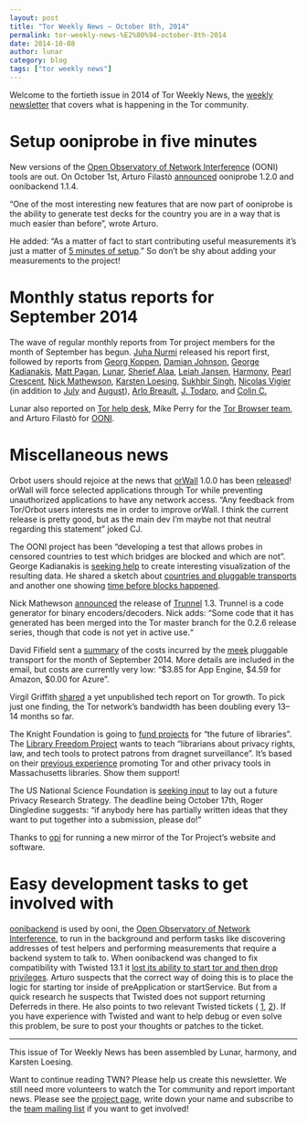 ```yaml
---
layout: post
title: "Tor Weekly News — October 8th, 2014"
permalink: tor-weekly-news-%E2%80%94-october-8th-2014
date: 2014-10-08
author: lunar
category: blog
tags: ["tor weekly news"]
---
```


Welcome to the fortieth issue in 2014 of Tor Weekly News, the [weekly newsletter](https://lists.torproject.org/cgi-bin/mailman/listinfo/tor-news) that covers what is happening in the Tor community.

# Setup ooniprobe in five minutes

New versions of the [Open Observatory of Network Interference](https://ooni.torproject.org/) (OONI) tools are out. On October 1st, Arturo Filastò [announced](https://lists.torproject.org/pipermail/ooni-dev/2014-October/000171.html) ooniprobe 1.2.0 and oonibackend 1.1.4.

“One of the most interesting new features that are now part of ooniprobe is the ability to generate test decks for the country you are in a way that is much easier than before”, wrote Arturo.

He added: “As a matter of fact to start contributing useful measurements it’s just a matter of [5 minutes of setup](https://pypi.python.org/pypi/ooniprobe#ooni-in-5-minutes).” So don’t be shy about adding your measurements to the project!

# Monthly status reports for September 2014

The wave of regular monthly reports from Tor project members for the month of September has begun. [Juha Nurmi](https://lists.torproject.org/pipermail/tor-reports/2014-September/000652.html) released his report first, followed by reports from [Georg Koppen](https://lists.torproject.org/pipermail/tor-reports/2014-September/000653.html), [Damian Johnson](https://lists.torproject.org/pipermail/tor-reports/2014-September/000654.html), [George Kadianakis](https://lists.torproject.org/pipermail/tor-reports/2014-October/000655.html), [Matt Pagan](https://lists.torproject.org/pipermail/tor-reports/2014-October/000656.html), [Lunar](https://lists.torproject.org/pipermail/tor-reports/2014-October/000658.html), [Sherief Alaa](https://lists.torproject.org/pipermail/tor-reports/2014-October/000659.html), [Leiah Jansen](https://lists.torproject.org/pipermail/tor-reports/2014-October/000660.html), [Harmony](https://lists.torproject.org/pipermail/tor-reports/2014-October/000661.html), [Pearl Crescent](https://lists.torproject.org/pipermail/tor-reports/2014-October/000662.html), [Nick Mathewson](https://lists.torproject.org/pipermail/tor-reports/2014-October/000663.html), [Karsten Loesing](https://lists.torproject.org/pipermail/tor-reports/2014-October/000665.html), [Sukhbir Singh](https://lists.torproject.org/pipermail/tor-reports/2014-October/000666.html), [Nicolas Vigier](https://lists.torproject.org/pipermail/tor-reports/2014-October/000669.html) (in addition to [July](https://lists.torproject.org/pipermail/tor-reports/2014-October/000667.html) and [August](https://lists.torproject.org/pipermail/tor-reports/2014-October/000668.html)), [Arlo Breault](https://lists.torproject.org/pipermail/tor-reports/2014-October/000670.html), [J. Todaro](https://lists.torproject.org/pipermail/tor-reports/2014-October/000672.html), and [Colin C.](https://lists.torproject.org/pipermail/tor-reports/2014-October/000673.html)

Lunar also reported on [Tor help desk](https://lists.torproject.org/pipermail/tor-reports/2014-October/000657.html), Mike Perry for the [Tor Browser team](https://lists.torproject.org/pipermail/tor-reports/2014-October/000664.html), and Arturo Filastò for [OONI](https://lists.torproject.org/pipermail/tor-reports/2014-October/000671.html).

# Miscellaneous news

Orbot users should rejoice at the news that [orWall](https://orwall.org/) 1.0.0 has been [released](https://lists.torproject.org/pipermail/tor-talk/2014-October/035040.html)! orWall will force selected applications through Tor while preventing unauthorized applications to have any network access. “Any feedback from Tor/Orbot users interests me in order to improve orWall. I think the current release is pretty good, but as the main dev I’m maybe not that neutral regarding this statement” joked CJ.

The OONI project has been “developing a test that allows probes in censored countries to test which bridges are blocked and which are not”. George Kadianakis is [seeking help](https://lists.torproject.org/pipermail/tor-dev/2014-October/007585.html) to create interesting visualization of the resulting data. He shared a sketch about [countries and pluggable transports](https://people.torproject.org/~asn/bridget_vis/countries_pts.jpg) and another one showing [time before blocks happened](https://people.torproject.org/~asn/bridget_vis/tbb_blocked_timeline.jpg).

Nick Mathewson [announced](https://lists.torproject.org/pipermail/tor-dev/2014-October/007580.html) the release of [Trunnel](https://gitweb.torproject.org/trunnel.git) 1.3. Trunnel is a code generator for binary encoders/decoders. Nick adds: “Some code that it has generated has been merged into the Tor master branch for the 0.2.6 release series, though that code is not yet in active use.“

David Fifield sent a [summary](https://lists.torproject.org/pipermail/tor-dev/2014-October/007576.html) of the costs incurred by the [meek](https://trac.torproject.org/projects/tor/wiki/doc/meek) pluggable transport for the month of September 2014. More details are included in the email, but costs are currently very low: “$3.85 for App Engine, $4.59 for Amazon, $0.00 for Azure”.

Virgil Griffith [shared](https://lists.torproject.org/pipermail/tor-talk/2014-October/035076.html) a yet unpublished tech report on Tor growth. To pick just one finding, the Tor network’s bandwidth has been doubling every 13–14 months so far.

The Knight Foundation is going to [fund projects](https://www.newschallenge.org/challenge/libraries/brief.html) for “the future of libraries”. The [Library Freedom Project](https://www.newschallenge.org/challenge/libraries/submissions/the-library-freedom-project-bringing-privacy-education-and-digital-tools-to-local-communities-through-libraries) wants to teach “librarians about privacy rights, law, and tech tools to protect patrons from dragnet surveillance”. It’s based on their [previous experience](http://boingboing.net/2014/09/13/radical-librarianship-how-nin.html) promoting Tor and other privacy tools in Massachusetts libraries. Show them support!

The US National Science Foundation is [seeking input](https://lists.torproject.org/pipermail/tor-talk/2014-October/035059.html) to lay out a future Privacy Research Strategy. The deadline being October 17th, Roger Dingledine suggests: “if anybody here has partially written ideas that they want to put together into a submission, please do!”

Thanks to [opi](https://lists.torproject.org/pipermail/tor-mirrors/2014-October/000713.html) for running a new mirror of the Tor Project’s website and software.

# Easy development tasks to get involved with

[oonibackend](https://github.com/TheTorProject/ooni-backend) is used by ooni, the [Open Observatory of Network Interference](https://ooni.torproject.org/), to run in the background and perform tasks like discovering addresses of test helpers and performing measurements that require a backend system to talk to. When oonibackend was changed to fix compatibility with Twisted 13.1 it [lost its ability to start tor and then drop privileges](https://bugs.torproject.org/13116). Arturo suspects that the correct way of doing this is to place the logic for starting tor inside of preApplication or startService. But from a quick research he suspects that Twisted does not support returning Deferreds in there. He also points to two relevant Twisted tickets ( [1](https://twistedmatrix.com/trac/ticket/5941), [2](https://twistedmatrix.com/trac/ticket/6813)). If you have experience with Twisted and want to help debug or even solve this problem, be sure to post your thoughts or patches to the ticket.

* * *

This issue of Tor Weekly News has been assembled by Lunar, harmony, and Karsten Loesing.

Want to continue reading TWN? Please help us create this newsletter. We still need more volunteers to watch the Tor community and report important news. Please see the [project page](https://trac.torproject.org/projects/tor/wiki/TorWeeklyNews), write down your name and subscribe to the [team mailing list](https://lists.torproject.org/cgi-bin/mailman/listinfo/news-team) if you want to get involved!

